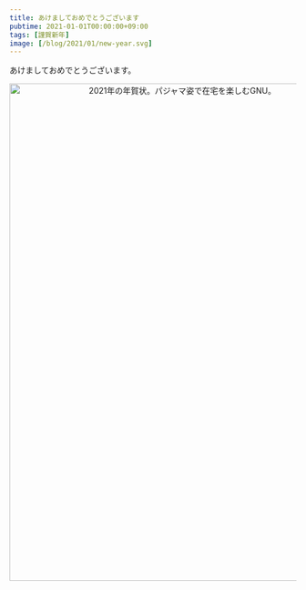 ```yaml
---
title: あけましておめでとうございます
pubtime: 2021-01-01T00:00:00+09:00
tags: [謹賀新年]
image: [/blog/2021/01/new-year.svg]
---
```


あけましておめでとうございます。

<div style="text-align: center"><img alt="2021年の年賀状。パジャマ姿で在宅を楽しむGNU。" src="/blog/2021/01/new-year.svg" width="591" height="874" /></div>
